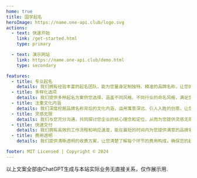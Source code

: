 ```yaml
---
home: true
title: 国学起名
heroImage: https://name.one-api.club/logo.svg
actions:
  - text: 快速开始
    link: /get-started.html
    type: primary

  - text: 演示网站
    link: https://name.one-api.club/demo.html
    type: secondary

features:
  - title: 专业起名
    details: 我们拥有经验丰富的起名团队，能为您量身定制独特、精准的品牌名称，让您的企业在众多竞争对手中脱颖而出。
  - title: 多样化选项
    details: 我们提供多种起名方案供您选择，涵盖不同风格、不同行业的命名风格，满足您的个性化需求。
  - title: 注重文化内涵
    details: 我们深度挖掘品牌名称背后的文化内涵，运用寓意深远、引人入胜的创意，让您的品牌传达更多价值和意义。
  - title: 灵感无限
    details: 我们与您充分沟通，共同探讨您企业的核心理念和定位，从而为您提供灵感无限、符合定位的命名方案。
  - title: 快速交付
    details: 我们拥有高效的工作流程和响应速度，能在最短的时间内为您提供满意的品牌名称，让您快速投入市场。
  - title: 费用透明
    details: 我们提供清晰透明的收费方案，让您清楚了解每个环节的费用构成，确保您的起名投资物有所值。

footer: MIT Licensed | Copyright © 2024 
---
```


以上文案全部由ChatGPT生成与本站实际业务无直接关系，仅作展示用.

[default-theme-home]: https://vuejs.press/reference/default-theme/frontmatter.html#home-page
